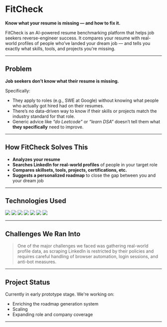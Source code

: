 # FitCheck

**Know what your resume is missing — and how to fix it.**

FitCheck is an AI-powered resume benchmarking platform that helps job seekers reverse-engineer success. It compares your resume with real-world profiles of people who’ve landed your dream job — and tells you exactly what skills, tools, and projects you're missing.

---

## Problem

**Job seekers don’t know what their resume is missing.**

Specifically:
- They apply to roles (e.g., SWE at Google) without knowing what people who actually got hired had on their resumes.
- There’s no data-driven way to know if their skills or projects match the industry standard for that role.
- Generic advice like *“do Leetcode”* or *“learn DSA”* doesn’t tell them what **they specifically** need to improve.

---

## How FitCheck Solves This

-  **Analyzes your resume**
-  **Searches LinkedIn for real-world profiles** of people in your target role
-  **Compares skillsets, tools, projects, certifications, etc.**
-  **Suggests a personalized roadmap** to close the gap between you and your dream job

---

## Technologies Used

<p>
  <img src="https://img.shields.io/badge/-React-61DAFB?style=flat&logo=react&logoColor=white"/>
  <img src="https://img.shields.io/badge/-Flask-000000?style=flat&logo=flask"/>
  <img src="https://img.shields.io/badge/-OAuth-3C3C3C?style=flat"/>
  <img src="https://img.shields.io/badge/-Selenium-43B02A?style=flat&logo=selenium"/>
  <img src="https://img.shields.io/badge/-Python-3776AB?style=flat&logo=python&logoColor=white"/>
  <img src="https://img.shields.io/badge/-BeautifulSoup-8B4513?style=flat"/>
  <img src="https://img.shields.io/badge/-Supabase-3ECF8E?style=flat&logo=supabase&logoColor=white"/>
</p>

---

##  Challenges We Ran Into

> One of the major challenges we faced was gathering real-world profile data, as scraping LinkedIn is restricted by their policies and requires careful handling of browser automation, login sessions, and anti-bot measures.

---

## Project Status

Currently in early prototype stage. We're working on:
- Enriching the roadmap generation system
- Scaling
- Expanding role and company coverage

---


